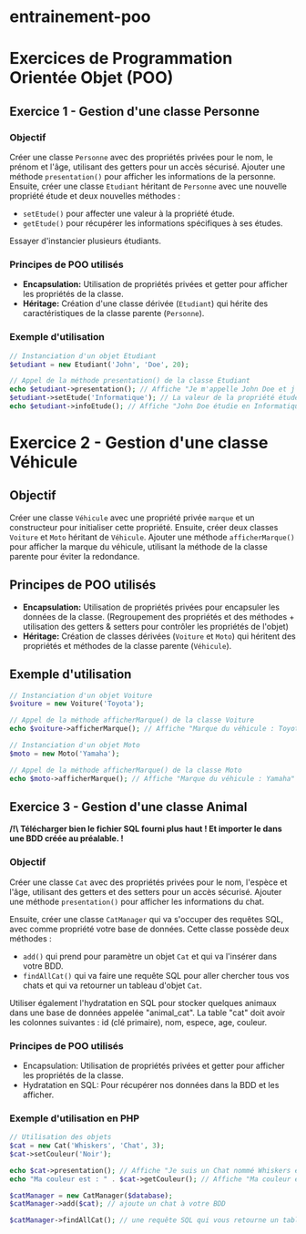 # entrainement-poo

# Exercices de Programmation Orientée Objet (POO)

## Exercice 1 - Gestion d'une classe Personne

### Objectif
Créer une classe `Personne` avec des propriétés privées pour le nom, le prénom et l'âge, utilisant des getters pour un accès sécurisé. Ajouter une méthode `presentation()` pour afficher les informations de la personne. 
Ensuite, créer une classe `Etudiant` héritant de `Personne` avec une nouvelle propriété étude et deux nouvelles méthodes :  
- `setEtude()` pour affecter une valeur à la propriété étude.
- `getEtude()` pour récupérer les informations spécifiques à ses études.

Essayer d'instancier plusieurs étudiants. 

### Principes de POO utilisés
- **Encapsulation:** Utilisation de propriétés privées et getter pour afficher les propriétés de la classe.
- **Héritage:** Création d'une classe dérivée (`Etudiant`) qui hérite des caractéristiques de la classe parente (`Personne`).

### Exemple d'utilisation
```php
// Instanciation d'un objet Etudiant
$etudiant = new Etudiant('John', 'Doe', 20);

// Appel de la méthode presentation() de la classe Etudiant
echo $etudiant->presentation(); // Affiche "Je m'appelle John Doe et j'ai 20 ans."
$etudiant->setEtude('Informatique'); // La valeur de la propriété étude devient "Informatique"
echo $etudiant->infoEtude(); // Affiche "John Doe étudie en Informatique"
```

# Exercice 2 - Gestion d'une classe Véhicule

## Objectif
Créer une classe `Véhicule` avec une propriété privée `marque` et un constructeur pour initialiser cette propriété. Ensuite, créer deux classes `Voiture` et `Moto` héritant de `Véhicule`. Ajouter une méthode `afficherMarque()` pour afficher la marque du véhicule, utilisant la méthode de la classe parente pour éviter la redondance.

## Principes de POO utilisés
- **Encapsulation:** Utilisation de propriétés privées pour encapsuler les données de la classe. (Regroupement des propriétés et des méthodes + utilisation des getters & setters pour contrôler les propriétés de l'objet)
- **Héritage:** Création de classes dérivées (`Voiture` et `Moto`) qui héritent des propriétés et méthodes de la classe parente (`Véhicule`).

## Exemple d'utilisation
```php
// Instanciation d'un objet Voiture
$voiture = new Voiture('Toyota');

// Appel de la méthode afficherMarque() de la classe Voiture
echo $voiture->afficherMarque(); // Affiche "Marque du véhicule : Toyota"

// Instanciation d'un objet Moto 
$moto = new Moto('Yamaha');

// Appel de la méthode afficherMarque() de la classe Moto
echo $moto->afficherMarque(); // Affiche "Marque du véhicule : Yamaha"
``` 
## Exercice 3 - Gestion d'une classe Animal

**/!\ Télécharger bien le fichier SQL fourni plus haut ! Et importer le dans une BDD créée au préalable. !**

### Objectif

Créer une classe `Cat` avec des propriétés privées pour le nom, l'espèce et l'âge, utilisant des getters et des setters pour un accès sécurisé. Ajouter une méthode `presentation()` pour afficher les informations du chat.

Ensuite, créer une classe `CatManager` qui va s'occuper des requêtes SQL, avec comme propriété votre base de données. Cette classe possède deux méthodes :

- `add()` qui prend pour paramètre un objet `Cat` et qui va l'insérer dans votre BDD.
- `findAllCat()` qui va faire une requête SQL pour aller chercher tous vos chats et qui va retourner un tableau d'objet `Cat`.

Utiliser également l'hydratation en SQL pour stocker quelques animaux dans une base de données appelée "animal_cat". La table "cat" doit avoir les colonnes suivantes : id (clé primaire), nom, espece, age, couleur.

### Principes de POO utilisés

- Encapsulation: Utilisation de propriétés privées et getter pour afficher les propriétés de la classe.
- Hydratation en SQL: Pour récupérer nos données dans la BDD et les afficher.

### Exemple d'utilisation en PHP

```php
// Utilisation des objets
$cat = new Cat('Whiskers', 'Chat', 3);
$cat->setCouleur('Noir');

echo $cat->presentation(); // Affiche "Je suis un Chat nommé Whiskers et j'ai 3 ans."
echo "Ma couleur est : " . $cat->getCouleur(); // Affiche "Ma couleur est : Noir"

$catManager = new CatManager($database);
$catManager->add($cat); // ajoute un chat à votre BDD

$catManager->findAllCat(); // une requête SQL qui vous retourne un tableau d'objet Cat ! ET NON UN ARRAY 
```

